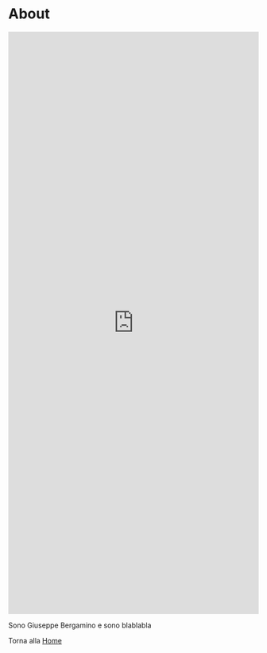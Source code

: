 # About


<iframe src="https://preview.p5js.org/Berg_/embed/2T7JUpFhm" style = "height: 30%; width: 100%; border: none;"></iframe>

Sono Giuseppe Bergamino e sono blablabla





Torna alla [Home](https://bergsound.github.io/MontiPicentiniDigitali/)
